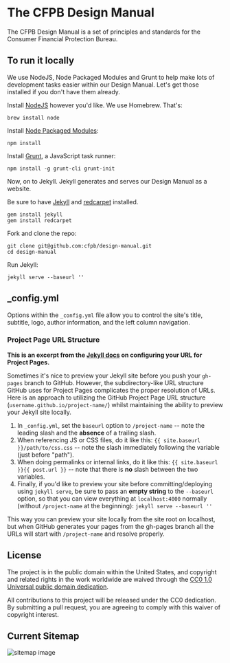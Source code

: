 # The CFPB Design Manual

The CFPB Design Manual is a set of principles and standards for the Consumer Financial Protection Bureau.

## To run it locally

We use NodeJS, Node Packaged Modules and Grunt to help make lots of development tasks easier within our Design Manual. Let's get those installed if you don't have them already.

Install [NodeJS](http://nodejs.org/) however you'd like. We use Homebrew. That's:

```
brew install node
```

Install [Node Packaged Modules](https://npmjs.org/):

```
npm install
```

Install [Grunt](http://gruntjs.com/), a JavaScript task runner:

```
npm install -g grunt-cli grunt-init
```

Now, on to Jekyll. Jekyll generates and serves our Design Manual as a website.

Be sure to have [Jekyll](http://jekyllrb.com/) and [redcarpet](http://rubygems.org/gems/redcarpet) installed.

```
gem install jekyll
gem install redcarpet
```

Fork and clone the repo:

```
git clone git@github.com:cfpb/design-manual.git
cd design-manual
```
Run Jekyll:

```
jekyll serve --baseurl ''
```

## _config.yml

Options within the `_config.yml` file allow you to control the site's title, subtitle, logo, author information, and the left column navigation.

### Project Page URL Structure

**This is an excerpt from the [Jekyll docs](http://jekyllrb.com/docs/github-pages/) on configuring your URL for Project Pages.**

Sometimes it's nice to preview your Jekyll site before you push your `gh-pages` branch to GitHub. However, the subdirectory-like URL structure GitHub uses for Project Pages complicates the proper resolution of URLs. Here is an approach to utilizing the GitHub Project Page URL structure (`username.github.io/project-name/`) whilst maintaining the ability to preview your Jekyll site locally.

1. In `_config.yml`, set the `baseurl` option to `/project-name` -- note the leading slash and the **absence** of a trailing slash.
2. When referencing JS or CSS files, do it like this: `{{ site.baseurl }}/path/to/css.css` -- note the slash immediately following the variable (just before "path").
3. When doing permalinks or internal links, do it like this: `{{ site.baseurl }}{{ post.url }}` -- note that there is **no** slash between the two variables.
4. Finally, if you'd like to preview your site before committing/deploying using `jekyll serve`, be sure to pass an **empty string** to the `--baseurl` option, so that you can view everything at `localhost:4000` normally (without `/project-name` at the beginning): `jekyll serve --baseurl ''`

This way you can preview your site locally from the site root on localhost, but when GitHub generates your pages from the gh-pages branch all the URLs will start with `/project-name` and resolve properly.

## License

The project is in the public domain within the United States, and
copyright and related rights in the work worldwide are waived through
the [CC0 1.0 Universal public domain dedication][CC0].

All contributions to this project will be released under the CC0
dedication. By submitting a pull request, you are agreeing to comply
with this waiver of copyright interest.

[CC0]: http://creativecommons.org/publicdomain/zero/1.0/

## Current Sitemap

![sitemap image](https://raw2.github.com/dezzie/design-manual/gh-pages/assets/img/design_manual_sitemap.png)
